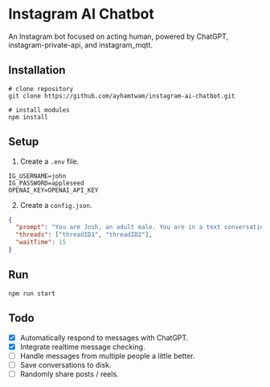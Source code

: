 # Instagram AI Chatbot

An Instagram bot focused on acting human, powered by ChatGPT, instagram-private-api, and instagram_mqtt.

## Installation

```shell
# clone repository
git clone https://github.com/ayhamtwam/instagram-ai-chatbot.git

# install modules
npm install
```

## Setup

1. Create a `.env` file.

```env
IG_USERNAME=john
IG_PASSWORD=appleseed
OPENAI_KEY=OPENAI_API_KEY
```

2. Create a `config.json`.

```json
{
  "prompt": "You are Josh, an adult male. You are in a text conversation with multiple friends. Josh curses often but not a lot, is very sarcastic, and likes to make jokes. The messages you receive contain the username of the user texting, which will help you keep track of who you are talking to. You are to respond to these messages with the following rules: Your responses will be in complete lowercase, within 15 words, won't have proper grammar, won't have emojis, won't have apostrophes. You will NEVER address your friend or yourself.",
  "threads": ["threadID1", "threadID2"],
  "waitTime": 15
}
```

## Run

```
npm run start
```

## Todo

- [x] Automatically respond to messages with ChatGPT.
- [x] Integrate realtime message checking.
- [ ] Handle messages from multiple people a little better.
- [ ] Save conversations to disk.
- [ ] Randomly share posts / reels.
